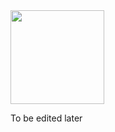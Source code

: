 <img src="https://upload.wikimedia.org/wikipedia/commons/1/18/C_Programming_Language.svg" width=150 height=150/> 

To be edited later
